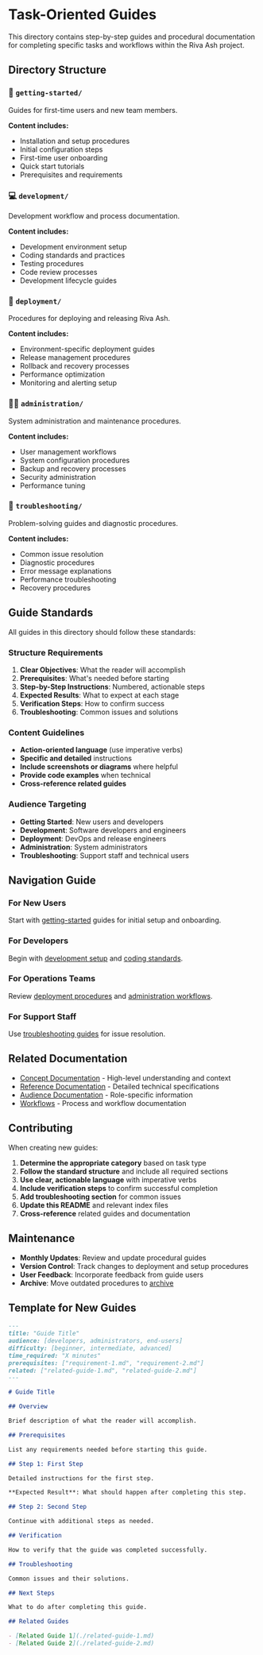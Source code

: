 # Task-Oriented Guides

This directory contains step-by-step guides and procedural documentation for completing specific tasks and workflows within the Riva Ash project.

## Directory Structure

### 🚀 `getting-started/`
Guides for first-time users and new team members.

**Content includes:**
- Installation and setup procedures
- Initial configuration steps
- First-time user onboarding
- Quick start tutorials
- Prerequisites and requirements

### 💻 `development/`
Development workflow and process documentation.

**Content includes:**
- Development environment setup
- Coding standards and practices
- Testing procedures
- Code review processes
- Development lifecycle guides

### 🚀 `deployment/`
Procedures for deploying and releasing Riva Ash.

**Content includes:**
- Environment-specific deployment guides
- Release management procedures
- Rollback and recovery processes
- Performance optimization
- Monitoring and alerting setup

### 👨‍💼 `administration/`
System administration and maintenance procedures.

**Content includes:**
- User management workflows
- System configuration procedures
- Backup and recovery processes
- Security administration
- Performance tuning

### 🔧 `troubleshooting/`
Problem-solving guides and diagnostic procedures.

**Content includes:**
- Common issue resolution
- Diagnostic procedures
- Error message explanations
- Performance troubleshooting
- Recovery procedures

## Guide Standards

All guides in this directory should follow these standards:

### Structure Requirements
1. **Clear Objectives**: What the reader will accomplish
2. **Prerequisites**: What's needed before starting
3. **Step-by-Step Instructions**: Numbered, actionable steps
4. **Expected Results**: What to expect at each stage
5. **Verification Steps**: How to confirm success
6. **Troubleshooting**: Common issues and solutions

### Content Guidelines
- **Action-oriented language** (use imperative verbs)
- **Specific and detailed** instructions
- **Include screenshots or diagrams** where helpful
- **Provide code examples** when technical
- **Cross-reference related guides**

### Audience Targeting
- **Getting Started**: New users and developers
- **Development**: Software developers and engineers
- **Deployment**: DevOps and release engineers
- **Administration**: System administrators
- **Troubleshooting**: Support staff and technical users

## Navigation Guide

### For New Users
Start with [getting-started](getting-started/) guides for initial setup and onboarding.

### For Developers
Begin with [development setup](development/setup-guide.md) and [coding standards](development/coding-standards.md).

### For Operations Teams
Review [deployment procedures](deployment/) and [administration workflows](administration/).

### For Support Staff
Use [troubleshooting guides](troubleshooting/) for issue resolution.

## Related Documentation

- [Concept Documentation](../concepts/) - High-level understanding and context
- [Reference Documentation](../references/) - Detailed technical specifications
- [Audience Documentation](../audience/) - Role-specific information
- [Workflows](../workflows/) - Process and workflow documentation

## Contributing

When creating new guides:

1. **Determine the appropriate category** based on task type
2. **Follow the standard structure** and include all required sections
3. **Use clear, actionable language** with imperative verbs
4. **Include verification steps** to confirm successful completion
5. **Add troubleshooting section** for common issues
6. **Update this README** and relevant index files
7. **Cross-reference** related guides and documentation

## Maintenance

- **Monthly Updates**: Review and update procedural guides
- **Version Control**: Track changes to deployment and setup procedures
- **User Feedback**: Incorporate feedback from guide users
- **Archive**: Move outdated procedures to [archive](../archive/)

## Template for New Guides

```markdown
---
title: "Guide Title"
audience: [developers, administrators, end-users]
difficulty: [beginner, intermediate, advanced]
time_required: "X minutes"
prerequisites: ["requirement-1.md", "requirement-2.md"]
related: ["related-guide-1.md", "related-guide-2.md"]
---

# Guide Title

## Overview

Brief description of what the reader will accomplish.

## Prerequisites

List any requirements needed before starting this guide.

## Step 1: First Step

Detailed instructions for the first step.

**Expected Result**: What should happen after completing this step.

## Step 2: Second Step

Continue with additional steps as needed.

## Verification

How to verify that the guide was completed successfully.

## Troubleshooting

Common issues and their solutions.

## Next Steps

What to do after completing this guide.

## Related Guides

- [Related Guide 1](./related-guide-1.md)
- [Related Guide 2](./related-guide-2.md)